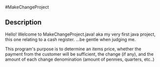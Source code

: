 #MakeChangeProject

## Description
Hello!
Welcome to MakeChangeProject.java!
aka my very first java project, this one relating to a cash register.
...be gentle when judging me.

This program's purpose is to determine an items price, whether the payment from the customer will be sufficient, the change (if any), and the amount of each change denomination (amount of pennies, quarters, etc..)
